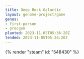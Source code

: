 ```yaml
---
title: Deep Rock Galactic
layout: genome-project/game
genes:
- first-person
- procgen
planted: 2023-11-05T05:36:20Z
tended: 2023-11-05T05:36:20Z
---
```


{% render "steam" id: "548430" %}
